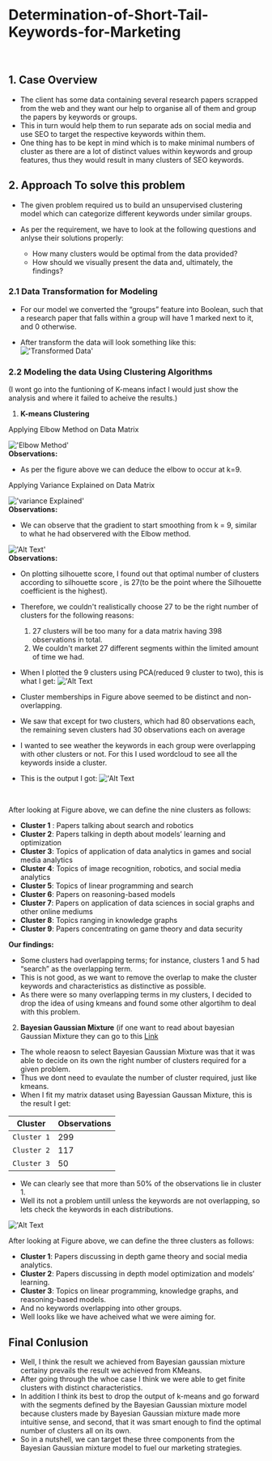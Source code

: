 # __Determination-of-Short-Tail-Keywords-for-Marketing__
 
<br/>

## 1. __Case Overview__
  
- The client has some data containing several research papers scrapped from the web and they want our help to organise all of them and group the papers by keywords or groups.<br/>
- This in turn would help them to run separate ads on social media and use SEO to target the respective keywords within them.<br/>
- One thing has to be kept in mind which is to make minimal numbers of cluster as there are a lot of distinct values within keywords and group features, thus they would result in many clusters of SEO keywords. <br/>

## 2. __Approach To solve this problem__

- The given problem required us to build an unsupervised clustering model which can categorize different keywords under similar groups.

- As per the requirement, we have to look at the following questions and anlyse their solutions properly:<br/>
  
  - How many clusters would be optimal from the data provided?
  - How should we visually present the data and, ultimately, the findings?  
  
### 2.1 Data Transformation for Modeling
  
- For our model we converted the “groups” feature into Boolean, such that a research paper that falls within a group will have 1 marked next to it, and 0 otherwise.<br/>
  
- After transform the data will look something like this:<br/>
!['Transformed Data'](https://github.com/akhilkapil/Determination-of-Short-Tail-Keywords-for-Marketing/blob/main/png%201.PNG)

### 2.2 Modeling the data Using Clustering Algorithms
(I wont go into the funtioning of K-means infact I would just show the analysis and where it failed to acheive the results.)

1. __K-means Clustering__

Applying Elbow Method on Data Matrix

!['Elbow Method'](https://github.com/akhilkapil/Determination-of-Short-Tail-Keywords-for-Marketing/blob/main/elbow%201.png)<br/>
__Observations:__<br/>
- As per the figure above we can deduce the elbow to occur at k=9.<br/>

Applying Variance Explained on Data Matrix

!['variance Explained'](https://github.com/akhilkapil/Determination-of-Short-Tail-Keywords-for-Marketing/blob/main/download.png)<br/>
__Observations:__<br/>
- We can observe that the gradient to start smoothing from k = 9, similar to what he had observered with the Elbow method.<br/>

!['Alt Text'](https://github.com/akhilkapil/Determination-of-Short-Tail-Keywords-for-Marketing/blob/main/output_20_0.png)<br/>
__Observations:__<br/>
- On plotting silhouette score, I found out that optimal number of clusters according to silhouette score , is 27(to be the point where the Silhouette coefficient is the highest).
- Therefore, we couldn't realistically choose 27 to be the right number of clusters for the following reasons:

  1. 27 clusters will be too many for a data matrix having 398 observations in total.
  2. We couldn't market 27 different segments within the limited amount of time we had.
 
- When I plotted the 9 clusters using PCA(reduced 9 cluster to two), this is what I get:
!['Alt Text](https://github.com/akhilkapil/Determination-of-Short-Tail-Keywords-for-Marketing/blob/main/output_26_1.png) 
- Cluster memberships in Figure above seemed to be distinct and non-overlapping.
- We saw  that except for two clusters, which had 80 observations each, the remaining seven clusters had 30 observations each on average

- I wanted to see weather the keywords in each group were overlapping with other clusters or not. For this I used wordcloud to see all the keywords inside a cluster.<br/>
- This is the output I got:
!['Alt Text](https://github.com/akhilkapil/Determination-of-Short-Tail-Keywords-for-Marketing/blob/main/output_32_0.png)
<br/>

After looking at Figure above, we can define the nine clusters as follows: <br/>
- __Cluster 1__ : Papers talking about search and robotics
- __Cluster 2__: Papers talking in depth about models’ learning and optimization
- __Cluster 3__: Topics of application of data analytics in games and social media analytics
- __Cluster 4__: Topics of image recognition, robotics, and social media analytics
- __Cluster 5__: Topics of linear programming and search
- __Cluster 6__: Papers on reasoning-based models
- __Cluster 7__: Papers on application of data sciences in social graphs and other online mediums
- __Cluster 8__: Topics ranging in knowledge graphs
- __Cluster 9__: Papers concentrating on game theory and data security

__Our findings:__ <br/>

- Some clusters had overlapping terms; for instance, clusters 1 and 5 had “search” as the overlapping term.
- This is not good, as we want to remove the overlap to make the cluster keywords and characteristics as distinctive as possible.
- As there were so many overlapping terms in my clusters, I decided to drop the idea of using kmeans and found some other algortihm to deal with this problem.

2. __Bayesian Gaussian Mixture__
(if one want to read about bayesian Gaussian Mixture they can go to this  [Link](https://www.analyticsvidhya.com/blog/2019/10/gaussian-mixture-models-clustering/) 

- The whole reaosn to select Bayesian Gaussian Mixture was that it was able to decide on its own the right number of clusters required for a given problem.
- Thus we dont need to evaulate the number of cluster required, just like kmeans.
- When I fit my matrix dataset using Bayessian Gaussan Mixture, this is the result I get:<br/>


|Cluster|Observations|
|-------|----------|
|`Cluster 1`| 299|
|`Cluster 2`| 117|
|`Cluster 3`| 50|

- We can clearly see that more than 50% of the observations lie in cluster 1.
- Well its not a problem untill unless the keywords are not overlapping, so lets check the keywords in each distributions.<br/>

!['Alt Text](https://github.com/akhilkapil/Determination-of-Short-Tail-Keywords-for-Marketing/blob/main/output_49_0.png)

After looking at Figure above, we can define the three clusters as follows:

- __Cluster 1__: Papers discussing in depth game theory and social media analytics.
- __Cluster 2__: Papers discussing in depth model optimization and models’ learning.
- __Cluster 3__: Topics on linear programming, knowledge graphs, and reasoning-based models.
- And no keywords overlapping into other groups.
- Well looks like we have acheived what we were aiming for.
## __Final Conlusion__
- Well, I think the result we achieved from Bayesian gaussian mixture certainy prevails the result we achieved from KMeans.
- After going through the whoe case I think we were able to get finite clusters with distinct characteristics.
- In addition I think its best to drop the output of k-means and go forward with the segments defined by the Bayesian Gaussian mixture model because clusters made by Bayesian Gaussian mixture made more intuitive sense, and second, that it was smart enough to find the optimal number of clusters all on its own.
- So in a nutshell, we can target these three components from the Bayesian Gaussian mixture model to fuel our marketing strategies.


